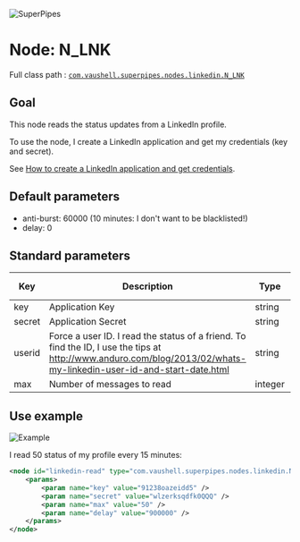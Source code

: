 ![SuperPipes](https://raw2.github.com/fabienvauchelles/superpipes/master/docs/images/logo_slogan238.png)


# Node: N_LNK

Full class path : [`com.vaushell.superpipes.nodes.linkedin.N_LNK`](../../superpipes/src/main/java/com/vaushell/superpipes/nodes/linkedin/N_LNK.java)


## Goal

This node reads the status updates from a LinkedIn profile.

To use the node, I create a LinkedIn application and get my credentials (key and secret).

See [How to create a LinkedIn application and get credentials](../tutorials/Create_LinkedIn_Application.md).


## Default parameters

* anti-burst: 60000 (10 minutes: I don't want to be blacklisted!)
* delay: 0


## Standard parameters

Key | Description | Type | Required | Default value | Example value
 --- | --- | --- | --- | --- | --- 
key | Application Key | string | yes | N/A | 91238oazeidd5
secret | Application Secret | string | yes | N/A | wlzerksqdfk0QQQ
userid | Force a user ID. I read the status of a friend. To find the ID, I use the tips at http://www.anduro.com/blog/2013/02/whats-my-linkedin-user-id-and-start-date.html | string | no | N/A | 69391283
max | Number of messages to read | integer | yes | N/A | 50


## Use example

![Example](https://raw2.github.com/fabienvauchelles/superpipes/master/docs/images/example_linkedin_read.png)

I read 50 status of my profile every 15 minutes:

```xml
<node id="linkedin-read" type="com.vaushell.superpipes.nodes.linkedin.N_LNK">
    <params>
        <param name="key" value="91238oazeidd5" />
        <param name="secret" value="wlzerksqdfk0QQQ" />
        <param name="max" value="50" />
        <param name="delay" value="900000" />
    </params>
</node>
```
